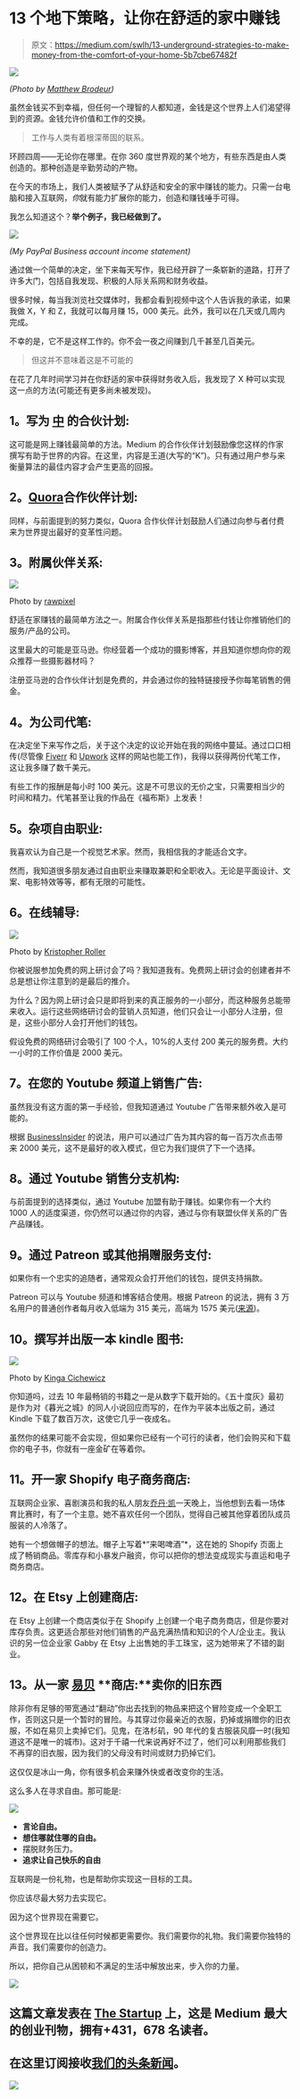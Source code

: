 # 13 个地下策略，让你在舒适的家中赚钱

> 原文：<https://medium.com/swlh/13-underground-strategies-to-make-money-from-the-comfort-of-your-home-5b7cbe67482f>

![](img/69094076da9b426e11e0afd555d3b4a7.png)

*(Photo by* [*Matthew Brodeur*](https://unsplash.com/photos/ZnwP4M-m1e0?utm_content=creditCopyText&utm_medium=referral&utm_source=unsplash)*)*

虽然金钱买不到幸福，但任何一个理智的人都知道，金钱是这个世界上人们渴望得到的资源。金钱允许价值和工作的交换。

> 工作与人类有着根深蒂固的联系。

环顾四周——无论你在哪里。在你 360 度世界观的某个地方，有些东西是由人类创造的。那种创造是辛勤劳动的产物。

在今天的市场上，我们人类被赋予了从舒适和安全的家中赚钱的能力。只需一台电脑和接入互联网，*你*就有能力扩展你的能力，创造和赚钱唾手可得。

我怎么知道这个？**举个例子，我已经做到了。**

![](img/6563412d7b5a4d9a4f49ec32d2d7224c.png)

*(My PayPal Business account income statement)*

通过做一个简单的决定，坐下来每天写作，我已经开辟了一条崭新的道路，打开了许多大门，包括自我发现、积极的人际关系网和财务收益。

很多时候，每当我浏览社交媒体时，我都会看到视频中这个人告诉我的承诺，如果我做 X，Y 和 Z，我就可以每月赚 15，000 美元。此外，我可以在几天或几周内完成。

不幸的是，它不是这样工作的。你不会一夜之间赚到几千甚至几百美元。

> 但这并不意味着这是不可能的

在花了几年时间学习并在你舒适的家中获得财务收入后，我发现了 X 种可以实现这一点的方法(可能还有更多尚未被发现)。

## **1。写为** [**中**](https://medium.com/creators) **的合伙计划:**

这可能是网上赚钱最简单的方法。Medium 的合作伙伴计划鼓励像您这样的作家撰写有助于世界的内容。在这里，内容是王道(大写的“K”)。只有通过用户参与来衡量算法的最佳内容才会产生更高的回报。

## **2。**[**Quora**](https://quorapartners.quora.com/)**合作伙伴计划:**

同样，与前面提到的努力类似，Quora 合作伙伴计划鼓励人们通过向参与者付费来为世界提出最好的变革性问题。

## **3。附属伙伴关系:**

![](img/dfbb464216d529d29125d720d178179a.png)

Photo by [rawpixel](https://unsplash.com/photos/E_-aYIrQ1-U?utm_source=unsplash&utm_medium=referral&utm_content=creditCopyText)

舒适在家赚钱的最简单方法之一。附属合作伙伴关系是指那些付钱让你推销他们的服务/产品的公司。

这里最大的可能是亚马逊。你经营着一个成功的摄影博客，并且知道你想向你的观众推荐一些摄影器材吗？

注册亚马逊的合作伙伴计划是免费的，并会通过你的独特链接授予你每笔销售的佣金。

## **4。为公司代笔:**

在决定坐下来写作之后，关于这个决定的议论开始在我的网络中蔓延。通过口口相传(尽管像 [Fiverr](https://lp.fiverr.com/lp-go-brand-connections/?ad_id=323657221191&agid=43879774452&caid=731898203&gclid=CjwKCAiAqt7jBRAcEiwAof2uKwSxC2dJc2s54JVO2P9s5JptMxXqjinbXBLU1RiuLUd6QuI40ngNphoCojsQAvD_BwE&gclsrc=aw.ds&kw=fiverr&lpcat=br_general&utm_campaign=G_US_Brand_BrandingDeskTop_Exact&utm_content=AdID%5E323657221191%5EKeyword%5Efiverr%5EPlacement%5E%5EDevice%5Ec&utm_medium=cpc-brand&utm_source=google&utm_term=one-fiverr_(exact)) 和 [Upwork](https://www.upwork.com/) 这样的网站也能工作)，我得以获得两份代笔工作，这让我多赚了数千美元。

有些工作的报酬是每小时 100 美元。这是不可思议的无价之宝，只需要相当少的时间和精力。代笔甚至让我的作品在《福布斯》上发表！

## **5。杂项自由职业:**

我喜欢认为自己是一个视觉艺术家。然而，我相信我的才能适合文字。

然而，我知道很多朋友通过自由职业来赚取兼职和全职收入。无论是平面设计、文案、电影特效等等，都有无限的可能性。

## **6。在线辅导:**

![](img/162707b8662d2d6668c33ad1737121ce.png)

Photo by [Kristopher Roller](https://unsplash.com/photos/PC_lbSSxCZE?utm_source=unsplash&utm_medium=referral&utm_content=creditCopyText)

你被说服参加免费的网上研讨会了吗？我知道我有。免费网上研讨会的创建者并不总是想让你注意到的是最后的推介。

为什么？因为网上研讨会只是即将到来的真正服务的一小部分，而这种服务总能带来收入。运行这些网络研讨会的营销人员知道，他们只会让一小部分人注册，但是，这些小部分人会打开他们的钱包。

假设免费的网络研讨会吸引了 100 个人，10%的人支付 200 美元的服务费。大约一小时的工作价值是 2000 美元。

## **7。在您的 Youtube 频道上销售广告:**

虽然我没有这方面的第一手经验，但我知道通过 Youtube 广告带来额外收入是可能的。

根据 [BusinessInsider](https://www.businessinsider.com/how-much-money-youtube-stars-actually-make-2014-2) 的说法，用户可以通过广告为其内容的每一百万次点击带来 2000 美元，这不是最好的收入模式，但它为我们提供了下一个选择。

## **8。通过 Youtube 销售分支机构:**

与前面提到的选择类似，通过 Youtube 加盟有助于赚钱。如果你有一个大约 1000 人的适度渠道，你仍然可以通过你的内容，通过与你有联盟伙伴关系的广告产品赚钱。

## **9。通过 Patreon 或其他捐赠服务支付:**

如果你有一个忠实的追随者，通常观众会打开他们的钱包，提供支持捐款。

Patreon 可以与 Youtube 频道和博客结合使用。根据 Patreon 的说法，拥有 3 万名用户的普通创作者每月收入低端为 315 美元，高端为 1575 美元([来源](https://blog.patreon.com/figuring-out-how-much-you-might-make-on-patreon))。

## **10。撰写并出版一本 kindle 图书:**

![](img/ffffbb0be39f413531f87b02147f53db.png)

Photo by [Kinga Cichewicz](https://unsplash.com/photos/n6judbg4SOY?utm_source=unsplash&utm_medium=referral&utm_content=creditCopyText)

你知道吗，过去 10 年最畅销的书籍之一是从数字下载开始的。《五十度灰》最初是作为对《暮光之城》的同人小说回应而写的，在作为平装本出版之前，通过 Kindle 下载了数百万次，这使它几乎一夜成名。

虽然你的结果可能不会实现，但如果你已经有一个可行的读者，他们会购买和下载你的电子书，你就有一座金矿在等着你。

## **11。开一家 Shopify 电子商务商店:**

互联网企业家、喜剧演员和我的私人朋友[乔丹·凯](https://www.tribeloyal.com/)一天晚上，当他想到去看一场体育比赛时，有了一个主意。她不喜欢任何一个团队，觉得自己被其他穿着团队成员服装的人冷落了。

她有一个想做帽子的想法。帽子上写着*“来喝啤酒”*，这在她的 Shopify 页面上成了畅销商品。零库存和小暴发户融资，你可以把你的想法变成现实与直运和电子商务商店。

## **12。在 Etsy 上创建商店:**

在 Etsy 上创建一个商店类似于在 Shopify 上创建一个电子商务商店，但是你要对库存负责。这更适合那些对他们销售的产品充满热情和知识的个人/企业主。我认识的另一位企业家 Gabby 在 Etsy 上出售她的手工珠宝，这为她带来了不错的副业。

## **13。从一家** [**易贝**](https://www.ebay.com/help/account/signing-ebay-account/signing-ebay-account?id=4191) **商店:**卖你的旧东西

除非你有足够的带宽通过“翻动”你出去找到的物品来把这个冒险变成一个全职工作，否则这只是一个暂时的冒险。与其穿过你最亲近的衣服，扔掉或捐赠你的旧衣服，不如在易贝上卖掉它们。见鬼，在洛杉矶，90 年代的复古服装风靡一时(我知道这不是唯一的城市)。这对于千禧一代来说再好不过了，他们可以利用那些我们不再穿的旧衣服，因为我们的父母没有时间或财力扔掉它们。

这仅仅是冰山一角，你有很多机会来赚外快或者改变你的生活。

这么多人在寻求自由。那可能是:

![](img/32f9026cff6b50c149c1bad30708294e.png)

*   **言论自由。**
*   **想住哪就住哪的自由。**
*   摆脱财务压力。
*   **追求让自己快乐的自由**

互联网是一份礼物，也是帮助你实现这一目标的工具。

你应该尽最大努力去实现它。

因为这个世界现在需要它。

这个世界现在比以往任何时候都更需要你。我们需要你的礼物。我们需要你独特的声音。我们需要你的创造力。

所以，把你自己从困顿和不满足的生活中解放出来，步入你的力量。

[![](img/308a8d84fb9b2fab43d66c117fcc4bb4.png)](https://medium.com/swlh)

## 这篇文章发表在 [The Startup](https://medium.com/swlh) 上，这是 Medium 最大的创业刊物，拥有+431，678 名读者。

## 在这里订阅接收[我们的头条新闻](https://growthsupply.com/the-startup-newsletter/)。

[![](img/b0164736ea17a63403e660de5dedf91a.png)](https://medium.com/swlh)